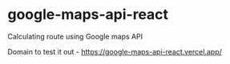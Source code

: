# google-maps-api-react
Calculating route using Google maps API


Domain to test it out - https://google-maps-api-react.vercel.app/

